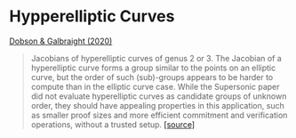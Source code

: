 # Hypperelliptic Curves

[Dobson & Galbraight (2020)](https://eprint.iacr.org/2020/196.pdf)

> Jacobians of hyperelliptic curves of genus 2 or 3. The Jacobian of a hyperelliptic curve forms a group similar to the points on an elliptic curve, but the order of such (sub)-groups appears to be harder to compute than in the elliptic curve case. While the Supersonic paper did not evaluate hyperelliptic curves as candidate groups of unknown order, they should have appealing properties in this application, such as smaller proof sizes and more efficient commitment and verification operations, without a trusted setup.
> [[source]](https://research.cryptium.ch/demystifying-supersonic-part-ii/)
